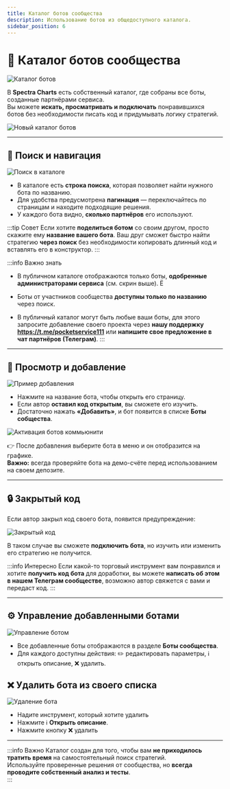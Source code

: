 ```yaml
---
title: Каталог ботов сообщества
description: Использование ботов из общедоступного каталога.
sidebar_position: 6
---
```


# 🤝 Каталог ботов сообщества

![Каталог ботов](/img/docs/bot/catalog-bots.png)

В **Spectra Charts** есть собственный каталог, где собраны все боты, созданные партнёрами сервиса.  
Вы можете **искать, просматривать и подключать** понравившихся ботов без необходимости писать код и придумывать логику стратегий.

![Новый каталог ботов](/img/docs/bot/new-catalog.png)

---

## 🔎 Поиск и навигация

![Поиск в каталоге](/img/docs/bot/search-bots.png)

- В каталоге есть **строка поиска**, которая позволяет найти нужного бота по названию.  
- Для удобства предусмотрена **пагинация** — переключайтесь по страницам и находите подходящие решения.  
- У каждого бота видно, **сколько партнёров** его используют.

:::tip Совет
Если хотите **поделиться ботом** со своим другом, просто скажите ему **название вашего бота**. Ваш друг сможет быстро найти стратегию **через поиск** без необходимости копировать длинный код и вставлять его в конструктор.
:::

:::info Важно знать
- В публичном каталоге отображаются только боты, **одобренные администраторами сервиса** (см. скрин выше). Ё

- Боты от участников сообщества **доступны только по названию** через поиск.

- В публичный каталог могут быть любые ваши боты, для этого запросите добавление своего проекта через **нашу поддержку https://t.me/pocketservice111** или **напишите свое предложение в чат партнёров (Телеграм)**.
:::

---

## 👀 Просмотр и добавление

![Пример добавления](/img/docs/bot/add-bot.png)

- Нажмите на название бота, чтобы открыть его страницу.  
- Если автор **оставил код открытым**, вы сможете его изучить.  
- Достаточно нажать **«Добавить»**, и бот появится в списке **Боты собщества**.  

![Активация ботов коммьюнити](/img/docs/bot/bots-community.png)

👉 После добавления выберите бота в меню и он отобразится на графике.  
**Важно:** всегда проверяйте бота на демо-счёте перед использованием на своем депозите.

---

## 🔒 Закрытый код

Если автор закрыл код своего бота, появится предупреждение:  

![Закрытый код](/img/docs/bot/code-closed.png)

В таком случае вы сможете **подключить бота**, но изучить или изменить его стратегию не получится.  

:::info Интересно
Если какой-то торговый инструмент вам понравился и хотите **получить код бота** для доработки, вы можете **написать об этом в нашем Телеграм сообществе**, возможно автор свяжется с вами и передаст код.
:::

---

## ⚙️ Управление добавленными ботами

![Управление ботом](/img/docs/bot/manage.png)

- Все добавленные боты отображаются в разделе **Боты сообщества**.  
- Для каждого доступны действия: ✏️ редактировать параметры, ℹ️ открыть описание, ❌ удалить.  

## ❌ Удалить бота из своего списка

![Удаление бота](/img/docs/bot/delete-bot.png)

- Надите инструмент, который хотите удалить
- Нажмите ℹ️ **Открыть описание**.
- Нажмите кнопку ❌ удалить

---

:::info Важно
Каталог создан для того, чтобы вам **не приходилось тратить время** на самостоятельный поиск стратегий.  
Используйте проверенные решения от сообщества, но **всегда проводите собственный анализ и тесты**.  
:::
